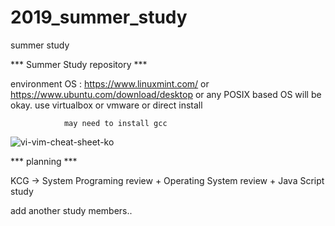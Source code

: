 # 2019_summer_study
summer study

*** Summer Study repository ***

environment OS : https://www.linuxmint.com/ or https://www.ubuntu.com/download/desktop or any POSIX based OS will be okay.
                use virtualbox or vmware or direct install 
                
                may need to install gcc


![vi-vim-cheat-sheet-ko](https://user-images.githubusercontent.com/46393079/58620111-40fc6700-8301-11e9-98f4-e617e6752d7d.png)

*** planning ***


KCG -> System Programing review + Operating System review + Java Script study


add another study members..
